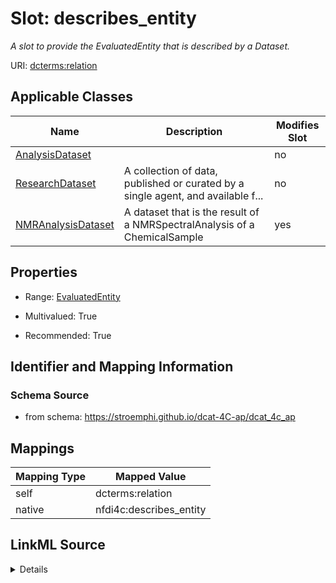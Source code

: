 

# Slot: describes_entity


_A slot to provide the EvaluatedEntity that is described by a Dataset._





URI: [dcterms:relation](http://purl.org/dc/terms/relation)



<!-- no inheritance hierarchy -->





## Applicable Classes

| Name | Description | Modifies Slot |
| --- | --- | --- |
| [AnalysisDataset](AnalysisDataset.md) |  |  no  |
| [ResearchDataset](ResearchDataset.md) | A collection of data, published or curated by a single agent, and available f... |  no  |
| [NMRAnalysisDataset](NMRAnalysisDataset.md) | A dataset that is the result of a NMRSpectralAnalysis of a ChemicalSample |  yes  |







## Properties

* Range: [EvaluatedEntity](EvaluatedEntity.md)

* Multivalued: True

* Recommended: True





## Identifier and Mapping Information







### Schema Source


* from schema: https://stroemphi.github.io/dcat-4C-ap/dcat_4c_ap




## Mappings

| Mapping Type | Mapped Value |
| ---  | ---  |
| self | dcterms:relation |
| native | nfdi4c:describes_entity |




## LinkML Source

<details>
```yaml
name: describes_entity
description: A slot to provide the EvaluatedEntity that is described by a Dataset.
from_schema: https://stroemphi.github.io/dcat-4C-ap/dcat_4c_ap
rank: 1000
slot_uri: dcterms:relation
alias: describes_entity
domain_of:
- ResearchDataset
range: EvaluatedEntity
recommended: true
multivalued: true
inlined: true
inlined_as_list: true

```
</details>